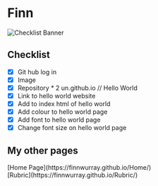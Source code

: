 # Finn
![Checklist Banner](https://encrypted-tbn0.gstatic.com/images?q=tbn:ANd9GcQtdhHwOhtBwrsf3t5oBfovKz29hXMav3dDi3RtG78z&s)

<H2> Checklist </H2>

- [x] Git hub log in
- [x] Image
- [x] Repository * 2 un.github.io // Hello World
- [x] Link to hello world website
- [x] Add to index html of hello world
- [x] Add colour to hello world page
- [x] Add font to hello world page
- [x] Change font size on hello world page

<h2>My other pages</h2>
[Home Page](https://finnwurray.github.io/Home/)
<br>
[Rubric](https://finnwurray.github.io/Rubric/)
